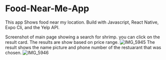 # Food-Near-Me-App
This app Shows food near my location. Build with Javascript, React Native, Expo Cli, and the Yelp API.

Screenshot of main page showing a search for shrimp. you can click on the result card. The results are show based on price range. 
![IMG_5945](https://user-images.githubusercontent.com/15943638/144359820-939de77d-3469-428a-8fe3-229fec73742e.PNG)
The result shows the name picture and phone number of the restuarant that was chosen. 
![IMG_5946](https://user-images.githubusercontent.com/15943638/144359817-c9baeff2-92fd-46a2-94ad-03adea833c48.jpg)
